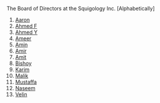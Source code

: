 The Board of Directors at the Squigology Inc.
[Alphabetically]
1. [Aaron](https://www.squigology.org/bos/aaron)
2. [Ahmed F](https://www.squigology.org/bos/ahmed)
3. [Ahmed Y](https://www.squigology.org/bos/yazdani)
4. [Ameer](https://www.squigology.org/bos/ameer)
5. [Amin](https://www.squigology.org/bos/amin)
6. [Amir](https://www.squigology.org/bos/amir)
7. [Amit](https://www.squigology.org/bos/amit)
8. [Bishoy](https://www.squigology.org/bos/boshoy)
9. [Karim](https://www.squigology.org/bos/karim)
10. [Malik](https://www.squigology.org/bos/malik)
11. [Mustaffa](https://www.squigology.org/bos/mustaffa)
12. [Naseem](https://www.squigology.org/bos/naseem)
13. [Velin](https://www.squigology.org/bos/velin)

